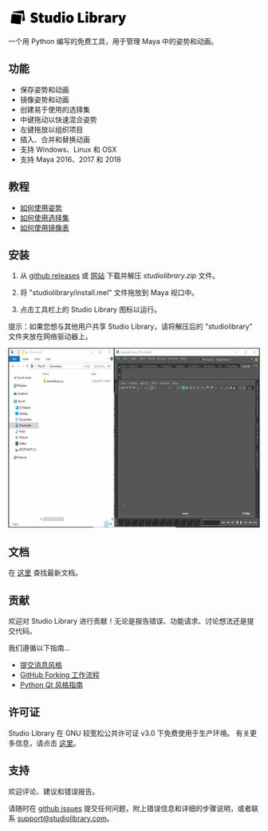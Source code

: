 <img src="./src/studiolibrary/resource/icons/header.png" width="252" height="42"/>

一个用 Python 编写的免费工具，用于管理 Maya 中的姿势和动画。

## 功能

* 保存姿势和动画
* 镜像姿势和动画
* 创建易于使用的选择集
* 中键拖动以快速混合姿势
* 左键拖放以组织项目
* 插入、合并和替换动画
* 支持 Windows、Linux 和 OSX
* 支持 Maya 2016、2017 和 2018

## 教程

* [如何使用姿势](https://www.youtube.com/watch?v=lpaWrT7VXfM)
* [如何使用选择集](https://www.youtube.com/watch?v=xejWubal_j8)
* [如何使用镜像表](https://www.youtube.com/watch?v=kCv0XleJfjU&t=3s)

## 安装

1. 从 [github releases](https://github.com/krathjen/studiolibrary/releases) 或 [网站](http://www.studiolibrary.com/download) 下载并解压 *studiolibrary.zip* 文件。

2. 将 "studiolibrary/install.mel" 文件拖放到 Maya 视口中。

3. 点击工具栏上的 Studio Library 图标以运行。

提示：如果您想与其他用户共享 Studio Library，请将解压后的 "studiolibrary" 文件夹放在网络驱动器上。

<img src="install.gif" width="640" height="360"/>

## 文档

在 [这里](DOCS.md) 查找最新文档。

## 贡献

欢迎对 Studio Library 进行贡献！无论是报告错误、功能请求、讨论想法还是提交代码。

我们遵循以下指南...

* [提交消息风格](https://github.com/erlang/otp/wiki/Writing-good-commit-messages)
* [GitHub Forking 工作流程](https://gist.github.com/Chaser324/ce0505fbed06b947d962)
* [Python Qt 风格指南](http://bitesofcode.blogspot.co.uk/2011/10/pyqt-coding-style-guidelines.html)

## 许可证

Studio Library 在 GNU 较宽松公共许可证 v3.0 下免费使用于生产环境。
有关更多信息，请点击 [这里](LICENSE.md)。

## 支持

欢迎评论、建议和错误报告。

请随时在 [github issues](https://github.com/krathjen/studiolibrary/issues/new) 提交任何问题，附上错误信息和详细的步骤说明，或者联系 [support@studiolibrary.com](support@studiolibrary.com)。